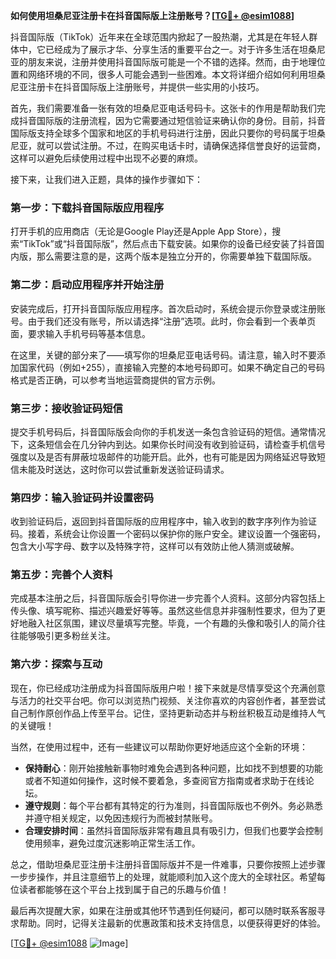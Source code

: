 **如何使用坦桑尼亚注册卡在抖音国际版上注册账号？[[TG💪+ @esim1088](https://t.me/s/esim1088)]**

抖音国际版（TikTok）近年来在全球范围内掀起了一股热潮，尤其是在年轻人群体中，它已经成为了展示才华、分享生活的重要平台之一。对于许多生活在坦桑尼亚的朋友来说，注册并使用抖音国际版可能是一个不错的选择。然而，由于地理位置和网络环境的不同，很多人可能会遇到一些困难。本文将详细介绍如何利用坦桑尼亚注册卡在抖音国际版上注册账号，并提供一些实用的小技巧。

首先，我们需要准备一张有效的坦桑尼亚电话号码卡。这张卡的作用是帮助我们完成抖音国际版的注册流程，因为它需要通过短信验证来确认你的身份。目前，抖音国际版支持全球多个国家和地区的手机号码进行注册，因此只要你的号码属于坦桑尼亚，就可以尝试注册。不过，在购买电话卡时，请确保选择信誉良好的运营商，这样可以避免后续使用过程中出现不必要的麻烦。

接下来，让我们进入正题，具体的操作步骤如下：

### 第一步：下载抖音国际版应用程序

打开手机的应用商店（无论是Google Play还是Apple App Store），搜索“TikTok”或“抖音国际版”，然后点击下载安装。如果你的设备已经安装了抖音国内版，那么需要注意的是，这两个版本是独立分开的，你需要单独下载国际版。

### 第二步：启动应用程序并开始注册

安装完成后，打开抖音国际版应用程序。首次启动时，系统会提示你登录或注册账号。由于我们还没有账号，所以请选择“注册”选项。此时，你会看到一个表单页面，要求输入手机号码等基本信息。

在这里，关键的部分来了——填写你的坦桑尼亚电话号码。请注意，输入时不要添加国家代码（例如+255），直接输入完整的本地号码即可。如果不确定自己的号码格式是否正确，可以参考当地运营商提供的官方示例。

### 第三步：接收验证码短信

提交手机号码后，抖音国际版会向你的手机发送一条包含验证码的短信。通常情况下，这条短信会在几分钟内到达。如果你长时间没有收到验证码，请检查手机信号强度以及是否有屏蔽垃圾邮件的功能开启。此外，也有可能是因为网络延迟导致短信未能及时送达，这时你可以尝试重新发送验证码请求。

### 第四步：输入验证码并设置密码

收到验证码后，返回到抖音国际版的应用程序中，输入收到的数字序列作为验证码。接着，系统会让你设置一个密码以保护你的账户安全。建议设置一个强密码，包含大小写字母、数字以及特殊字符，这样可以有效防止他人猜测或破解。

### 第五步：完善个人资料

完成基本注册之后，抖音国际版会引导你进一步完善个人资料。这部分内容包括上传头像、填写昵称、描述兴趣爱好等等。虽然这些信息并非强制性要求，但为了更好地融入社区氛围，建议尽量填写完整。毕竟，一个有趣的头像和吸引人的简介往往能够吸引更多粉丝关注。

### 第六步：探索与互动

现在，你已经成功注册成为抖音国际版用户啦！接下来就是尽情享受这个充满创意与活力的社交平台吧。你可以浏览热门视频、关注你喜欢的内容创作者，甚至尝试自己制作原创作品上传至平台。记住，坚持更新动态并与粉丝积极互动是维持人气的关键哦！

当然，在使用过程中，还有一些建议可以帮助你更好地适应这个全新的环境：

- **保持耐心**：刚开始接触新事物时难免会遇到各种问题，比如找不到想要的功能或者不知道如何操作，这时候不要着急，多查阅官方指南或者求助于在线论坛。
- **遵守规则**：每个平台都有其特定的行为准则，抖音国际版也不例外。务必熟悉并遵守相关规定，以免因违规行为而被封禁账号。
- **合理安排时间**：虽然抖音国际版非常有趣且具有吸引力，但我们也要学会控制使用频率，避免过度沉迷影响正常生活工作。

总之，借助坦桑尼亚注册卡注册抖音国际版并不是一件难事，只要你按照上述步骤一步步操作，并且注意细节上的处理，就能顺利加入这个庞大的全球社区。希望每位读者都能够在这个平台上找到属于自己的乐趣与价值！

最后再次提醒大家，如果在注册或其他环节遇到任何疑问，都可以随时联系客服寻求帮助。同时，记得关注最新的优惠政策和技术支持信息，以便获得更好的体验。

[[TG💪+ @esim1088](https://t.me/s/esim1088) ![Image](https://i.postimg.cc/4NQfJmqS/Snipaste-2025-05-13-00-14-12.png)]